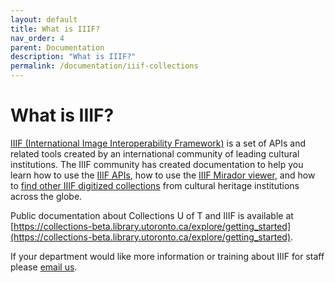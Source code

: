 ```yaml
---
layout: default
title: What is IIIF?
nav_order: 4
parent: Documentation
description: "What is IIIF?"
permalink: /documentation/iiif-collections
---
```


# What is IIIF?

[IIIF (International Image Interoperability Framework)](http://iiif.io/) is a set of APIs and related tools created by an international community of leading cultural institutions. The IIIF community has created documentation to help you learn how to use the [IIIF APIs](https://iiif.io/get-started/how-iiif-works/), how to use the [IIIF Mirador viewer](https://iiif.io/guides/using_iiif_resources/#mirador), and how to [find other IIIF digitized collections](https://iiif.io/guides/finding_resources/) from cultural heritage institutions across the globe. 

Public documentation about Collections U of T and IIIF is available at [https://collections-beta.library.utoronto.ca/explore/getting_started](https://collections-beta.library.utoronto.ca/explore/getting_started).

If your department would like more information or training about IIIF for staff please [email us](mailto:digitalinitiatives@library.utoronto.ca).
